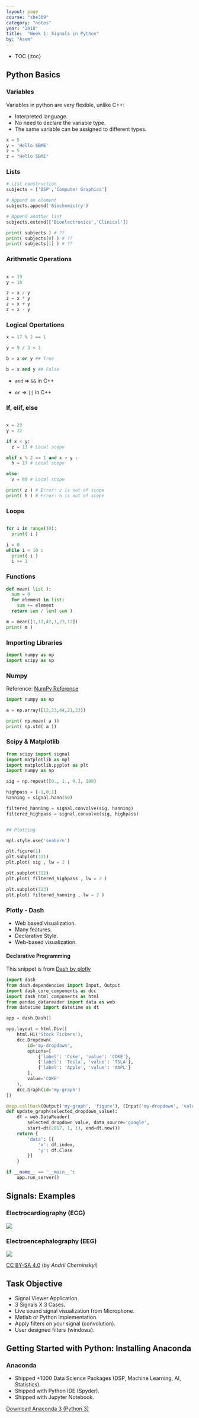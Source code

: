 ```yaml
---
layout: page
course: "sbe309"
category: "notes"
year: "2018"
title:  "Week 1: Signals in Python"
by: "Asem"
---
```


* TOC
{:toc}

## Python Basics

### Variables

Variables in python are very flexible, unlike C++:

* Interpreted language.
* No need to declare the variable type.
* The same variable can be assigned to different types.


```python
x = 5
y = 'Hello SBME'
z = 5
z = "Hello SBME"
```

### Lists

```python
# List construction
subjects = ['DSP','Computer Graphics']

# Append an element
subjects.append('Biochemistry')

# Append another list
subjects.extend(['Bioelectronics','Clinical'])

print( subjects ) # ??
print( subjects[0] ) # ??
print( subjects[1] ) # ??
```


### Arithmetic Operations

```python

x = 19
y = 18 

z = x / y
z = x * y
z = x + y
z = x - y

```

### Logical Opertations

```python
x = 17 % 2 == 1

y = 9 / 3 < 1 

b = x or y ## True

b = x and y ## False
```

- `and` => `&&` in C++ 

- `or` => `||` in C++

### If, elif, else

```python 

x = 23 
y = 22 

if x < y:
  z = 13 # Local scope

elif x % 2 == 1 and x > y :
  h = 17 # Local scope

else:
  v = 80 # Local scope

print( z ) # Error: z is out of scope
print( h ) # Error: h is out of scope
```

### Loops

```python

for i in range(10):
  print( i )

i = 0
while i < 10 :
  print( i )
  i += 1
```



### Functions

```python
def mean( list ):
  sum = 0
  for element in list:
    sum += element
  return sum / len( sum )

m = mean([1,12,42,1,23,12])
print( m )
```


### Importing Libraries

```python 
import numpy as np
import scipy as sp
```


### Numpy

Reference: [NumPy Reference](https://docs.scipy.org/doc/numpy-1.13.0/reference/#numpy-reference)

```python
import numpy as np

a = np.array([12,23,44,21,23])

print( np.mean( a ))
print( np.std( a ))
```



### Scipy & Matplotlib

```python
from scipy import signal
import matplotlib as mpl
import matplotlib.pyplot as plt
import numpy as np

sig = np.repeat([0., 1., 0.], 100)

highpass = [-1,0,1]
hanning = signal.hann(50)

filtered_hanning = signal.convolve(sig, hanning)
filtered_highpass = signal.convolve(sig, highpass)


## Plotting

mpl.style.use('seaborn')

plt.figure(1)
plt.subplot(311)
plt.plot( sig , lw = 2 )

plt.subplot(312)
plt.plot( filtered_highpass , lw = 2 )

plt.subplot(313)
plt.plot( filtered_hanning , lw = 2 )
```

### Plotly - Dash

* Web based visualization.
* Many features.
* Declarative Style.
* Web-based visualization.

#### Declarative Programming

This snippet is from [Dash by plotly](https://plot.ly/products/dash/)

```python
import dash
from dash.dependencies import Input, Output
import dash_core_components as dcc
import dash_html_components as html
from pandas_datareader import data as web
from datetime import datetime as dt

app = dash.Dash()

app.layout = html.Div([
    html.H1('Stock Tickers'),
    dcc.Dropdown(
        id='my-dropdown',
        options=[
            {'label': 'Coke', 'value': 'COKE'},
            {'label': 'Tesla', 'value': 'TSLA'},
            {'label': 'Apple', 'value': 'AAPL'}
        ],
        value='COKE'
    ),
    dcc.Graph(id='my-graph')
])

@app.callback(Output('my-graph', 'figure'), [Input('my-dropdown', 'value')])
def update_graph(selected_dropdown_value):
    df = web.DataReader(
        selected_dropdown_value, data_source='google',
        start=dt(2017, 1, 1), end=dt.now())
    return {
        'data': [{
            'x': df.index,
            'y': df.Close
        }]
    }

if __name__ == '__main__':
    app.run_server()
```


## Signals: Examples

### Electrocardiography (ECG)

![](/gallery/ecg-paper.png)

### Electroencephalography (EEG)

![](../special/eeg.png)

[CC BY-SA 4.0](https://creativecommons.org/licenses/by-sa/4.0) (by *Andrii Cherninskyi*)


## Task Objective

* Signal Viewer Application.
* 3 Signals X 3 Cases.
* Live sound signal visualization from Microphone.
* Matlab or Python Implementation.
* Apply filters on your signal (convolution).
* User designed filters (windows).


## Getting Started with Python: Installing Anaconda

### Anaconda

* Shipped +1000 Data Science Packages (DSP, Machine Learning, AI, Statistics).
* Shipped with Python IDE (Spyder).
* Shipped with Jupyter Notebook.

[Download Anaconda 3 (Python 3)](https://www.anaconda.com/download)


<!-- ## References -->

<!-- {% bibliography --cited %} -->
